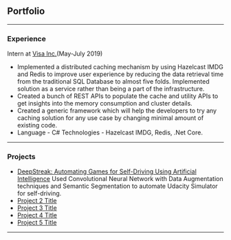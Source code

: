 ## Portfolio

---

### Experience 

Intern at [Visa Inc.](https://www.visa.co.in)(May-July 2019)
* Implemented a distributed caching mechanism by using Hazelcast IMDG
and Redis to improve user experience by reducing the data retrieval time
from the traditional SQL Database to almost five folds. Implemented
solution as a service rather than being a part of the infrastructure.
* Created a bunch of REST APIs to populate the cache and utility APIs to get
insights into the memory consumption and cluster details.
* Created a generic framework which will help the developers to try any
caching solution for any use case by changing minimal amount of existing
code.
* Language - C#
Technologies - Hazelcast IMDG, Redis, .Net Core.

---

### Projects

- [DeepStreak: Automating Games for Self-Driving Using Artificial
Intelligence](https://ieeexplore.ieee.org/document/9032527)
  Used Convolutional Neural Network with Data Augmentation techniques
and Semantic Segmentation to automate Udacity Simulator for self-driving.
- [Project 2 Title](http://example.com/)
- [Project 3 Title](http://example.com/)
- [Project 4 Title](http://example.com/)
- [Project 5 Title](http://example.com/)

---



